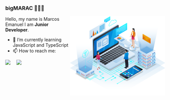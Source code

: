 ### bigMARAC 🕵🏿‍♂️

<img src="./background.png" min-width="300px" max-width="300px" width="300px" align="right">

<p align="left"> 
  Hello, my name is Marcos Emanuel I am <strong>Junior Developer</strong>.<br>
</p>

- 🌱 I’m currently learning JavaScript and TypeScript
- 📫 How to reach me: 

<p align="left">
  <a href="https://www.linkedin.com/in/marcos-emanuel-03-07/" alt="Linkedin">
  <img src="https://img.shields.io/badge/-Linkedin-0e76a8?style=for-the-badge&logo=Linkedin&logoColor=white&link=https://www.linkedin.com/in/marcos-emanuel-03-07/" /></a>

  <a href="https://www.instagram.com/bigmarac/" alt="Instagram" style="margin-left: 15px">
  <img src="https://img.shields.io/badge/-Instagram-DF0174?style=for-the-badge&logo=instagram&logoColor=white&link=https://www.instagram.com/bigmarac/"/></a>
</p>  
